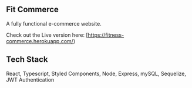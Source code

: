## Fit Commerce

A fully functional e-commerce website.

Check out the Live version here: [https://fitness-commerce.herokuapp.com/)

## Tech Stack

React, Typescript, Styled Components, Node, Express, mySQL, Sequelize, JWT Authentication
